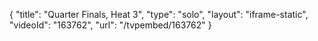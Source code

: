 {
    "title": "Quarter Finals, Heat 3",
    "type": "solo",
    "layout": "iframe-static",
    "videoId": "163762",
    "url": "\/tvpembed\/163762"
}
